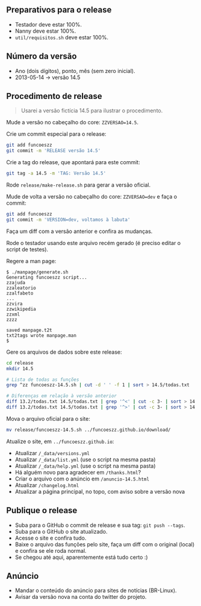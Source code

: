 
## Preparativos para o release

- Testador deve estar 100%.
- Nanny deve estar 100%.
- `util/requisitos.sh` deve estar 100%.


## Número da versão

- Ano (dois dígitos), ponto, mês (sem zero inicial).
- 2013-05-14 → versão 14.5


## Procedimento de release

> Usarei a versão fictícia 14.5 para ilustrar o procedimento.

Mude a versão no cabeçalho do core: `ZZVERSAO=14.5`.

Crie um commit especial para o release:

```bash
git add funcoeszz
git commit -m 'RELEASE versão 14.5'
```

Crie a tag do release, que apontará para este commit:

```bash
git tag -a 14.5 -m 'TAG: Versão 14.5'
```

Rode `release/make-release.sh` para gerar a versão oficial.

Mude de volta a versão no cabeçalho do core: `ZZVERSAO=dev` e faça o commit:

```bash
git add funcoeszz
git commit -m 'VERSION=dev, voltamos à labuta'
```

Faça um diff com a versão anterior e confira as mudanças.

Rode o testador usando este arquivo recém gerado (é preciso editar o script de testes).

Regere a man page:

```console
$ ./manpage/generate.sh 
Generating funcoeszz script...
zzajuda
zzaleatorio
zzalfabeto
...
zzvira
zzwikipedia
zzxml
zzzz

saved manpage.t2t
txt2tags wrote manpage.man
$
```

Gere os arquivos de dados sobre este release:

```bash
cd release
mkdir 14.5

# Lista de todas as funções
grep ^zz funcoeszz-14.5.sh | cut -d ' ' -f 1 | sort > 14.5/todas.txt

# Diferenças em relação à versão anterior
diff 13.2/todas.txt 14.5/todas.txt | grep '^<' | cut -c 3- | sort > 14.5/removidas.txt
diff 13.2/todas.txt 14.5/todas.txt | grep '^>' | cut -c 3- | sort > 14.5/novas.txt
```

Mova o arquivo oficial para o site:

```bash
mv release/funcoeszz-14.5.sh ../funcoeszz.github.io/download/
```

Atualize o site, em `../funcoeszz.github.io`:

- Atualizar `/_data/versions.yml`
- Atualizar `/_data/list.yml` (use o script na mesma pasta)
- Atualizar `/_data/help.yml` (use o script na mesma pasta)
- Há alguém novo para agradecer em `/thanks.html`?
- Criar o arquivo com o anúncio em `/anuncio-14.5.html`
- Atualizar `/changelog.html`
- Atualizar a página principal, no topo, com aviso sobre a versão nova


## Publique o release

- Suba para o GitHub o commit de release e sua tag: `git push --tags`.
- Suba para o GitHub o site atualizado.
- Acesse o site e confira tudo.
- Baixe o arquivo das funções pelo site, faça um diff com o original (local) e confira se ele roda normal.
- Se chegou até aqui, aparentemente está tudo certo :)


## Anúncio

- Mandar o conteúdo do anúncio para sites de notícias (BR-Linux).
- Avisar da versão nova na conta do twitter do projeto.
